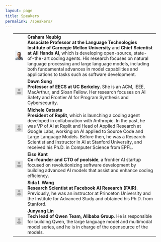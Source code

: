 ```yaml
---
layout: page
title: Speakers
permalink: /speakers/
---
```


<table style="margin-left: auto; margin-right: auto; width: 90%;border-collapse: collapse;">
  <tr>
    <td style="border: none;"><img src="/assets/img/speakers/neubig.jpg" width="200px" alt="Graham Neubig"></td>
    <td style="border: none;"><strong>Graham Neubig</strong><br><strong>Associate Professor at the Language Technologies Institute of Carnegie Mellon University</strong> and <strong>Chief Scientist at All Hands AI</strong>, which is developing open-source, state-of-the-art coding agents. His research focuses on natural language processing and large language models, including both fundamental advances in model capabilities and applications to tasks such as software development.</td>
  </tr>
  <tr>
    <td style="border: none;"><img src="/assets/img/speakers/avatar.png" width="200px" alt="Dawn Song"></td>
    <td style="border: none;"><strong>Dawn Song</strong><br><strong>Professor of EECS at UC Berkeley</strong>. She is an ACM, IEEE, MacArthur, and Sloan Fellow. Her research focuses on AI Safety and Frontier AI for Program Synthesis and Cybersecurity.</td>
  </tr>
  <tr>
    <td style="border: none;"><img src="/assets/img/speakers/avatar.png" width="200px" alt="Michele Catasta"></td>
    <td style="border: none;"><strong>Michele Catasta</strong><br><strong>President of Replit</strong>, which is launching a coding agent developed in collaboration with Anthropic. In the past, he was VP of AI at Replit and Head of Applied Research at Google Labs, working on AI applied to Source Code and Large Language Models. Before then, he was a Research Scientist and Instructor in AI at Stanford University, and received his Ph.D. in Computer Science from EPFL.</td>
  </tr>
  <tr>
    <td style="border: none;"><img src="/assets/img/speakers/avatar.png" width="200px" alt="Eiso Kant"></td>
    <td style="border: none;"><strong>Eiso Kant</strong><br><strong>Co-founder and CTO of poolside</strong>, a frontier AI startup focused on revolutionizing software development by building advanced AI models that assist and enhance coding efficiency.</td>
  </tr>
  <tr>
    <td style="border: none;"><img src="/assets/img/speakers/avatar.png" width="200px" alt="Sida I. Wang"></td>
    <td style="border: none;"><strong>Sida I. Wang</strong><br><strong>Research Scientist at Facebook AI Research (FAIR)</strong>. Previously, he was an instructor at Princeton University and the Institute for Advanced Study and obtained his Ph.D. from Stanford.</td>
  </tr>
  <tr>
    <td style="border: none;"><img src="/assets/img/speakers/avatar.png" width="200px" alt="Junyang Lin"></td>
    <td style="border: none;"><strong>Junyang Lin</strong><br><strong>Tech lead of Qwen Team, Alibaba Group</strong>. He is responsible for building Qwen, the large language model and multimodal model series, and he is in charge of the opensource of the models.</td>
  </tr>

</table>

